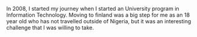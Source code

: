 In 2008, I started my journey when I started an University program in Information Technology. Moving to finland was a big step for me as an 18 year old who has not travelled outside of Nigeria, but it was an interesting challenge that I was willing to take. 

